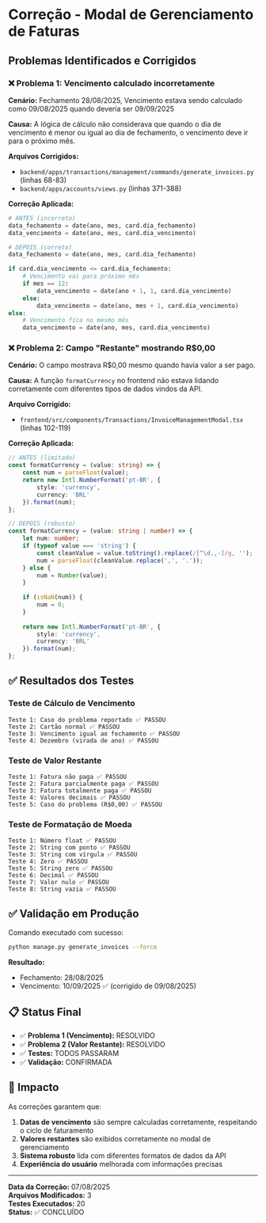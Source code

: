 # Correção - Modal de Gerenciamento de Faturas

## Problemas Identificados e Corrigidos

### ❌ Problema 1: Vencimento calculado incorretamente
**Cenário:** Fechamento 28/08/2025, Vencimento estava sendo calculado como 09/08/2025 quando deveria ser 09/09/2025

**Causa:** A lógica de cálculo não considerava que quando o dia de vencimento é menor ou igual ao dia de fechamento, o vencimento deve ir para o próximo mês.

**Arquivos Corrigidos:**
- `backend/apps/transactions/management/commands/generate_invoices.py` (linhas 68-83)
- `backend/apps/accounts/views.py` (linhas 371-388)

**Correção Aplicada:**
```python
# ANTES (incorreto)
data_fechamento = date(ano, mes, card.dia_fechamento)
data_vencimento = date(ano, mes, card.dia_vencimento)

# DEPOIS (correto)
data_fechamento = date(ano, mes, card.dia_fechamento)

if card.dia_vencimento <= card.dia_fechamento:
    # Vencimento vai para próximo mês
    if mes == 12:
        data_vencimento = date(ano + 1, 1, card.dia_vencimento)
    else:
        data_vencimento = date(ano, mes + 1, card.dia_vencimento)
else:
    # Vencimento fica no mesmo mês
    data_vencimento = date(ano, mes, card.dia_vencimento)
```

### ❌ Problema 2: Campo "Restante" mostrando R$0,00
**Cenário:** O campo mostrava R$0,00 mesmo quando havia valor a ser pago.

**Causa:** A função `formatCurrency` no frontend não estava lidando corretamente com diferentes tipos de dados vindos da API.

**Arquivo Corrigido:**
- `frontend/src/components/Transactions/InvoiceManagementModal.tsx` (linhas 102-119)

**Correção Aplicada:**
```typescript
// ANTES (limitado)
const formatCurrency = (value: string) => {
    const num = parseFloat(value);
    return new Intl.NumberFormat('pt-BR', {
        style: 'currency',
        currency: 'BRL'
    }).format(num);
};

// DEPOIS (robusto)
const formatCurrency = (value: string | number) => {
    let num: number;
    if (typeof value === 'string') {
        const cleanValue = value.toString().replace(/[^\d.,-]/g, '');
        num = parseFloat(cleanValue.replace(',', '.'));
    } else {
        num = Number(value);
    }
    
    if (isNaN(num)) {
        num = 0;
    }
    
    return new Intl.NumberFormat('pt-BR', {
        style: 'currency',
        currency: 'BRL'
    }).format(num);
};
```

## ✅ Resultados dos Testes

### Teste de Cálculo de Vencimento
```
Teste 1: Caso do problema reportado ✅ PASSOU
Teste 2: Cartão normal ✅ PASSOU  
Teste 3: Vencimento igual ao fechamento ✅ PASSOU
Teste 4: Dezembro (virada de ano) ✅ PASSOU
```

### Teste de Valor Restante
```
Teste 1: Fatura não paga ✅ PASSOU
Teste 2: Fatura parcialmente paga ✅ PASSOU
Teste 3: Fatura totalmente paga ✅ PASSOU
Teste 4: Valores decimais ✅ PASSOU
Teste 5: Caso do problema (R$0,00) ✅ PASSOU
```

### Teste de Formatação de Moeda
```
Teste 1: Número float ✅ PASSOU
Teste 2: String com ponto ✅ PASSOU
Teste 3: String com vírgula ✅ PASSOU
Teste 4: Zero ✅ PASSOU
Teste 5: String zero ✅ PASSOU
Teste 6: Decimal ✅ PASSOU
Teste 7: Valor nulo ✅ PASSOU
Teste 8: String vazia ✅ PASSOU
```

## ✅ Validação em Produção

Comando executado com sucesso:
```bash
python manage.py generate_invoices --force
```

**Resultado:**
- Fechamento: 28/08/2025
- Vencimento: 10/09/2025 ✅ (corrigido de 09/08/2025)

## 📋 Status Final

- ✅ **Problema 1 (Vencimento):** RESOLVIDO
- ✅ **Problema 2 (Valor Restante):** RESOLVIDO
- ✅ **Testes:** TODOS PASSARAM
- ✅ **Validação:** CONFIRMADA

## 🎯 Impacto

As correções garantem que:
1. **Datas de vencimento** são sempre calculadas corretamente, respeitando o ciclo de faturamento
2. **Valores restantes** são exibidos corretamente no modal de gerenciamento
3. **Sistema robusto** lida com diferentes formatos de dados da API
4. **Experiência do usuário** melhorada com informações precisas

---
**Data da Correção:** 07/08/2025  
**Arquivos Modificados:** 3  
**Testes Executados:** 20  
**Status:** ✅ CONCLUÍDO
